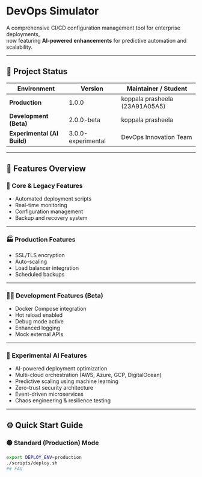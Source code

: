 # DevOps Simulator

A comprehensive CI/CD configuration management tool for enterprise deployments,  
now featuring **AI-powered enhancements** for predictive automation and scalability.

---

## 🧭 Project Status
| Environment | Version | Maintainer / Student |
|--------------|----------|----------------------|
| **Production** | 1.0.0 | koppala prasheela (23A91A05A5) |
| **Development (Beta)** | 2.0.0-beta | koppala prasheela |
| **Experimental (AI Build)** | 3.0.0-experimental | DevOps Innovation Team |

---

## 🚀 Features Overview

### 🔧 Core & Legacy Features
- Automated deployment scripts  
- Real-time monitoring  
- Configuration management  
- Backup and recovery system  

---

### 🏭 Production Features
- SSL/TLS encryption  
- Auto-scaling  
- Load balancer integration  
- Scheduled backups  

---

### 🧑‍💻 Development Features (Beta)
- Docker Compose integration  
- Hot reload enabled  
- Debug mode active  
- Enhanced logging  
- Mock external APIs  

---

### 🤖 Experimental AI Features
- AI-powered deployment optimization  
- Multi-cloud orchestration (AWS, Azure, GCP, DigitalOcean)  
- Predictive scaling using machine learning  
- Zero-trust security architecture  
- Event-driven microservices  
- Chaos engineering & resilience testing  

---

## ⚙️ Quick Start Guide

### 🟢 Standard (Production) Mode
```bash
export DEPLOY_ENV=production
./scripts/deploy.sh
## FAQ
